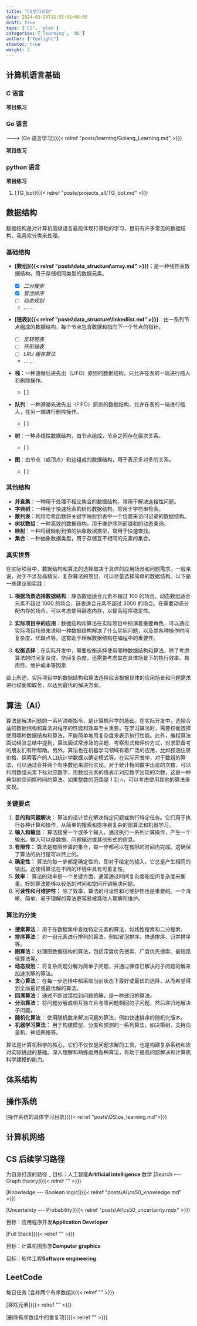 ```yaml
---
title: "CS学习计划"
date: 2024-03-10T15:58:41+08:00
draft: true
taps: ['CS', 'plan']
categories: ['learning', 'OS']
author: ["Yeelight"]
showtoc: true
weight: 2
---
```


## 计算机语言基础

### C 语言

**项目练习**

### Go 语言

———> [Go 语言学习]({{< relref "posts/learning/Golang_Learning.md" >}})

**项目练习**

### python 语言

**项目练习**

1. [TG_bot]({{< relref "posts/projects_all/TG_bot.md" >}})

## 数据结构

数据结构是对计算机高级语言最能体现打基础的学习，目前有许多常见的数据结构，我喜欢分类来处理。

### 基础结构

- **[数组]({{< relref "posts\data_structure\array.md" >}})**：是一种线性表数据结构，用于存储相同类型的数据元素。


  - [x] *二分搜索*
  - [x] *冒泡排序*
  - [ ] *动态规划*
  - ... ...
- **[链表]({{< relref "posts\data_structure\linkedlist.md" >}})**：由一系列节点组成的数据结构，每个节点包含数据和指向下一个节点的指针。

  - [ ] *反转链表*
  - [ ] *环形链表*
  - [ ] *LRU 缓存算法*
  - ... ...
- **栈**：一种遵循后进先出（LIFO）原则的数据结构，只允许在表的一端进行插入和删除操作。
  - [ ]
- **队列**：一种遵循先进先出（FIFO）原则的数据结构，允许在表的一端进行插入，在另一端进行删除操作。
  - [ ]
- **树**：一种非线性数据结构，由节点组成，节点之间存在层次关系。
  - [ ]
- **图**：由节点（或顶点）和边组成的数据结构，用于表示多对多的关系。
  - [ ]

### 其他结构

- **并查集**：一种用于处理不相交集合的数据结构，常用于解决连接性问题。
- **字典树**：一种用于快速检索的树形数据结构，常用于字符串检索。
- **散列表**：利用哈希函数将关键字映射到表中一个位置来访问记录的数据结构。
- **树状数组**：一种高效的数据结构，用于维护序列前缀和的动态查询。
- **映射**：一种将键映射到值的抽象数据类型，常用于快速查找。
- **集合**：一种抽象数据类型，用于存储互不相同的元素的集合。

### 真实世界

在实际项目中，数据结构和算法的选择取决于具体的应用场景和问题需求。一般来说，对于不涉及高精尖、复杂算法的项目，可以尽量选择简单的数据结构。以下是一些建议和实践：

1. **根据场景选择数据结构**：静态数组适合元素不超过 100 的场合，动态数组适合元素不超过 1000 的场合，链表适合元素不超过 3000 的场合。在需要动态分配内存的场合，可以考虑使用静态内存，以提高程序稳定性。

2. **实际项目中的应用**：数据结构和算法在实际项目中扮演着重要角色，可以通过实际项目场景来说明一种数据结构解决了什么实际问题，以及其各种操作时间复杂度、优缺点等。这有助于理解数据结构在编程中的重要性。

3. **权衡选择**：在实际开发中，需要权衡选择使用哪种数据结构和算法。除了考虑算法的时间复杂度、空间复杂度，还需要考虑其在具体场景下的执行效率、易用性、维护成本等因素

综上所述，实际项目中的数据结构和算法选择应该根据具体的应用场景和问题需求进行权衡和取舍，以达到最优的解决方案。

## 算法（AI）

算法是解决问题的一系列清晰指令，是计算机科学的基础。在实际开发中，选择合适的数据结构和算法对程序的性能和效率至关重要。在学习算法时，需要权衡选择使用哪种数据结构和算法，不能简单地用复杂度来表示执行性能。此外，编程算法面试经验总结中提到，算法面试常涉及的主题、考察形式和评价方式，对求职备考的朋友们有所帮助。另外，算法也在机器学习领域有着广泛的应用，比如预测住房价格、探索客户的人口统计学数据以确定模式等。在实际开发中，对于数组的算法，可以通过合并两个有序数组来进行实现。对于统计相同数字出现的次数，可以利用数组元素下标对应数字，用数组元素的值表示对应数字出现的次数，这是一种典型的空间换时间的算法。如果整数的范围是 1 到 n，可以考虑使用其他的算法来实现。

### 关键要点

1. **目的和问题解决：** 算法的设计旨在解决特定问题或执行特定任务。它们用于执行各种计算和操作，从简单的搜索和排序到复杂的图算法和机器学习。
2. **输入和输出：** 算法接受一个或多个输入，通过执行一系列计算操作，产生一个输出。输入可以是数据、问题描述或其他形式的信息。
3. **有限性：** 算法是有限步骤的集合，每一步都可以在有限的时间内完成。这确保了算法的执行是可以终止的。
4. **确定性：** 算法的每一步都是确定性的，即对于给定的输入，它总是产生相同的输出。这使得算法在不同的环境中具有可重复性。
5. **效率：** 算法的效率是一个关键方面，通常通过时间复杂度和空间复杂度来衡量。好的算法能够以较低的时间和空间开销解决问题。
6. **可读性和可维护性：** 除了效率，算法的可读性和可维护性也是重要的。一个清晰、简单、易于理解的算法更容易被其他人理解和维护。

### 算法的分类

- **搜索算法：** 用于在数据集中查找特定元素的算法，如线性搜索和二分搜索。
- **排序算法：** 对一组元素进行排列的算法，例如冒泡排序、快速排序、归并排序等。
- **图算法：** 处理图数据结构的算法，包括深度优先搜索、广度优先搜索、最短路径算法等。
- **动态规划：** 将复杂问题分解为简单子问题，并通过保存已解决的子问题的解来加速求解的算法。
- **贪心算法：** 在每一步选择中都采取当前状态下最好或最优的选择，从而希望得到全局最好或最优解的算法。
- **回溯算法：** 通过不断试错找到问题的解，是一种递归的算法。
- **分治算法：** 将问题分解成相互独立且与原问题相同的子问题，然后递归地解决子问题。
- **随机化算法：** 使用随机数来解决问题的算法，例如快速排序的随机化版本。
- **机器学习算法：** 用于构建模型、分类和预测的一系列算法，如决策树、支持向量机、神经网络等。

算法是计算机科学的核心，它们不仅仅是问题求解的工具，也是构建复杂系统和应对实际挑战的基础。深入理解和熟练运用各种算法，有助于提高问题解决和计算机科学建模的能力。

## 体系结构

## 操作系统

[操作系统的具体学习目录]({{< relref "posts\OS\os_learning.md">}})

## 计算机网络

## CS 后续学习路径

 为自身打造的路径
_
目标：人工智能**Artificial intelligence**
数学
[Search --- Graph theory]({{< relref "" >}})

[Knowledge --- Boolean logic]({{< relref "posts\AI\cs50_knowledge.md" >}})

[Uncertainty --- Probability]({{< relref "posts\AI\cs50_uncertainty.mdx" >}})


目标：应用程序开发**Application Developer**

[Full Stack]({{< relref "" >}})

目标：计算机图形学**Computer graphics**

目标：软件工程**Software engineering**

## LeetCode

每日任务
[合并两个有序数组]({{< relref "" >}})

[移除元素]({{< relref "" >}})

[删除有序数组中的重复项]({{< relref "" >}})

